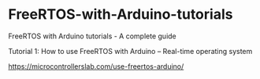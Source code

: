 # FreeRTOS-with-Arduino-tutorials

FreeRTOS with Arduino tutorials - A complete guide

Tutorial 1: How to use FreeRTOS with Arduino – Real-time operating system

https://microcontrollerslab.com/use-freertos-arduino/
